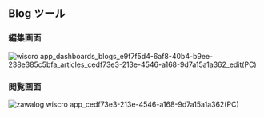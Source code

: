 ## Blog ツール

### 編集画面
![wiscro app_dashboards_blogs_e9f7f5d4-6af8-40b4-b9ee-238e385c5bfa_articles_cedf73e3-213e-4546-a168-9d7a15a1a362_edit(PC)](https://github.com/user-attachments/assets/692d263c-6744-4490-938c-d6f6dfab7d46)


### 閲覧画面
![zawalog wiscro app_cedf73e3-213e-4546-a168-9d7a15a1a362(PC)](https://github.com/user-attachments/assets/944faf3a-a5cb-4254-aafc-e75a4388f555)

